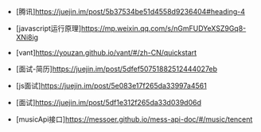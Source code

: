 - [腾讯]https://juejin.im/post/5b37534be51d4558d9236404#heading-4
- [javascript运行原理]https://mp.weixin.qq.com/s/nGmFUDYeXSZ9Gq8-XNi8ig
- [vant]https://youzan.github.io/vant/#/zh-CN/quickstart

- [面试-简历]https://juejin.im/post/5dfef50751882512444027eb
- [js面试]https://juejin.im/post/5e083e17f265da33997a4561
- [面试]https://juejin.im/post/5df1e312f265da33d039d06d

- [musicApi接口]https://messoer.github.io/mess-api-doc/#/music/tencent